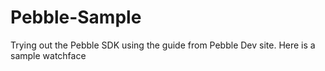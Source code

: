 # Pebble-Sample
Trying out the Pebble SDK using the guide from Pebble Dev site. Here is a sample watchface
